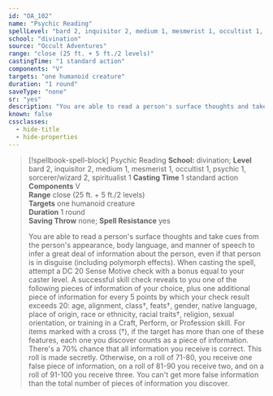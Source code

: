 ```yaml
---
id: "OA_102"
name: "Psychic Reading"
spellLevel: "bard 2, inquisitor 2, medium 1, mesmerist 1, occultist 1, psychic 1, sorcerer/wizard 2, spiritualist 1"
school: "divination"
source: "Occult Adventures"
range: "close (25 ft. + 5 ft./2 levels)"
castingTime: "1 standard action"
components: "V"
targets: "one humanoid creature"
duration: "1 round"
saveType: "none"
sr: "yes"
description: "You are able to read a person's surface thoughts and take cues from the person's appearance, body language, and manner of speech to infer a great deal of information about the person, even if that person is in disguise (including polymorph effects). When casting the spell, attempt a DC 20 Sense Motive check with a bonus equal to your caster level. A successful skill check reveals to you one of the following pieces of information of your choice, plus one additional piece of information for every 5 points by which your check result exceeds 20: age, alignment, class&#8224;, feats&#8224;, gender, native language, place of origin, race or ethnicity, racial traits&#8224;, religion, sexual orientation, or training in a Craft, Perform, or Profession skill. For items marked with a cross (&#8224;), if the target has more than one of these features, each one you discover counts as a piece of information.  There's a 70% chance that all information you receive is correct. This roll is made secretly. Otherwise, on a roll of 71-80, you receive one false piece of information, on a roll of 81-90 you receive two, and on a roll of 91-100 you receive three. You can't get more false information than the total number of pieces of information you discover."
known: false
cssclasses:
  - hide-title
  - hide-properties
---
```


> [!spellbook-spell-block] Psychic Reading
> **School:** divination; **Level** bard 2, inquisitor 2, medium 1, mesmerist 1, occultist 1, psychic 1, sorcerer/wizard 2, spiritualist 1
> **Casting Time** 1 standard action  
> **Components** V  
> **Range** close (25 ft. + 5 ft./2 levels)  
> **Targets** one humanoid creature  
> **Duration** 1 round  
> **Saving Throw** none; **Spell Resistance** yes
> 
> You are able to read a person's surface thoughts and take cues from the person's appearance, body language, and manner of speech to infer a great deal of information about the person, even if that person is in disguise (including polymorph effects). When casting the spell, attempt a DC 20 Sense Motive check with a bonus equal to your caster level. A successful skill check reveals to you one of the following pieces of information of your choice, plus one additional piece of information for every 5 points by which your check result exceeds 20: age, alignment, class&#8224;, feats&#8224;, gender, native language, place of origin, race or ethnicity, racial traits&#8224;, religion, sexual orientation, or training in a Craft, Perform, or Profession skill. For items marked with a cross (&#8224;), if the target has more than one of these features, each one you discover counts as a piece of information.  There's a 70% chance that all information you receive is correct. This roll is made secretly. Otherwise, on a roll of 71-80, you receive one false piece of information, on a roll of 81-90 you receive two, and on a roll of 91-100 you receive three. You can't get more false information than the total number of pieces of information you discover.